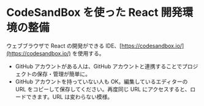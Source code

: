 # CodeSandBox を使った React 開発環境の整備

ウェブブラウザで React の開発ができる IDE、[https://codesandbox.io/](https://codesandbox.io/) を使用する。



* GitHub アカウントがある人は、GitHub アカウントと連携することでプロジェクトの保存・管理が簡単に。
* GitHub アカウントを持っていない人も OK。編集しているエディターの URL をコピーして保存してください。再度同じ URL にアクセスすると、ロードできます。URL は変わらない模様。





